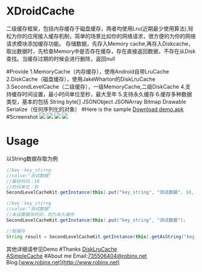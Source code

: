 # XDroidCache
二级缓存框架，包括内存缓存于磁盘缓存，两者均使用Lru(近期最少使用算法),轻松为你的应用接入缓存机制，简单的场景比如你的网络请求，很方便的为你的网络请求模块添加缓存功能。
存储数据，先存入Memory cache,再存入Diskcache，取出数据时，先检查Memory中是否存在缓存，存在直接返回数据，不存在从Disk查找。当缓存过期的时候会进行删除，返回null

#Provide
	 1.MemoryCache（内存缓存），使用Android自带LruCache
	 2.DiskCache（磁盘缓存），使用JakeWharton的DiskLruCache
	 3.SecondLevelCache（二级缓存），一级MemoryCache,二级DiskCache
	 4.支持缓存时间设置，最小时间单位至秒，最大至年
	 5.支持永久缓存
	 6.缓存多种数据类型，基本的包括
	   String
	   byte[]
	   JSONObject
	   JSONArray
	   Bitmap
	   Drawable
	   Serialize（任何序列化的对象）
#Here is the sample
[Download demo.apk](https://github.com/robinxdroid/XDroidCache/blob/master/XDroidCacheExample.apk?raw=true)
#Screenshot
![](https://github.com/robinxdroid/XDroidCache/blob/master/screenshoot4.png?raw=true) 
![](https://github.com/robinxdroid/XDroidCache/blob/master/screenshoot1.png?raw=true) 
![](https://github.com/robinxdroid/XDroidCache/blob/master/screenshoot2.png?raw=true)
![](https://github.com/robinxdroid/XDroidCache/blob/master/screenshoot3.png?raw=true) 

# Usage
以String数据存取为例
```java
//key：key_stirng
//value:"测试数据"
//缓存时间：10
//时间单位：秒
SecondLevelCacheKit.getInstance(this).put("key_string", "测试数据", 10, TimeUnit.SECOND);
```
```java
//key：key_stirng
//value:"测试数据"
//未设置缓存时间，则为永久缓存
SecondLevelCacheKit.getInstance(this).put("key_string", "测试数据");
```
```java
//取缓存
String result = SecondLevelCacheKit.getInstance(this).getAsString("key_string");
```
其他详细请参见Demo
#Thanks
[DiskLruCache](https://github.com/JakeWharton/DiskLruCache)<br>
[ASimpleCache](https://github.com/yangfuhai/ASimpleCache)
#About me
Email:735506404@robinx.net<br>
Blog:[www.robinx.net](http://www.robinx.net)
 
